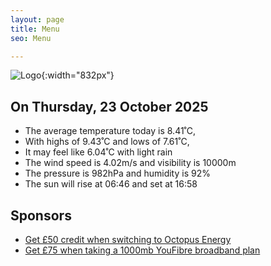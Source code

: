 ```yaml
---
layout: page
title: Menu
seo: Menu

---
```


![Logo](/images/logo.jpg){:width="832px"}

<!-- weather_marker starts -->
## On Thursday, 23 October 2025

- The average temperature today is 8.41˚C,
- With highs of 9.43˚C and lows of 7.61˚C,
- It may feel like 6.04˚C with light rain
- The wind speed is 4.02m/s and visibility is 10000m
- The pressure is 982hPa and humidity is 92%
- The sun will rise at 06:46 and set at 16:58

<!-- weather_marker ends -->

## Sponsors

- [Get £50 credit when switching to Octopus Energy](https://bit.ly/3oD1nnS)
- [Get £75 when taking a 1000mb YouFibre broadband plan](https://aklam.io/91zWhU?)
